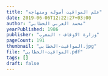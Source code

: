 ```yaml
---
title: "علم المواقيت أصوله ومنهاجه"
date: 2019-06-06T12:22:27+03:00
author: "محمد العربي الخطابي"
yearPublished: 1986
publisher: "وزارة الاوقاف - المغرب"
pageCount: 191
thumbnail: "المواقيت-الخطابي.jpg"
file: "المواقيت-الخطابي.pdf"
tags: []
draft: false
---
```

